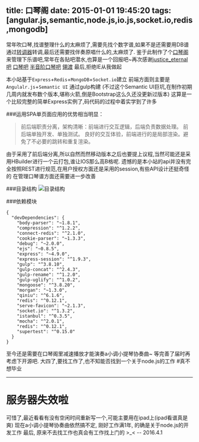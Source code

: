 title: 口琴阁
date: 2015-01-01 19:45:20
tags: [angular.js,semantic,node.js,io.js,socket.io,redis,mongodb]
---

常年吹口琴,找谱整理什么的太麻烦了,需要先找个数字谱,如果不是还需要用DB谱通过[转调器](https://github.com/daysv/DB-Parser)转调,最后还需要找伴奏原唱什么的,太麻烦了.
鉴于此制作了个[口琴阁](http://harmonica.codingapp.com/#/)来管理下乐谱吧,常年在各贴吧潜水,也算是一个回报吧~再次感谢[justice_eternal吧](http://tieba.baidu.com/f?kw=justice_eternal) [口琴吧](http://tieba.baidu.com/f?kw=%E5%8F%A3%E7%90%B4&frs=yqtb) [半音阶口琴吧](http://tieba.baidu.com/f?kw=%E5%8D%8A%E9%9F%B3%E9%98%B6%E5%8F%A3%E7%90%B4&frs=yqtb) [翎渡](http://blog.sina.com.cn/u/1240058374)
最后,拒绝IE从我做起

<!-- more -->

本小站基于`Express`+`Redis`+`MongoDB`+`Socket.io`建立
前端方面则主要是`Angulalr.js`+`Semantic UI` 通过gulp构建 (不过这个Semantic UI巨坑,在制作初期几周内就发布数个版本,堪称火箭,倒是Bootstrap这么久还没更新过版本)
这算是一个比较完整的简单Express实例了,码代码的过程中着实学到了许多

###运用SPA单页面应用的优势相当明显：
>   前后端职责分离，架构清晰：前端进行交互逻辑，后端负责数据处理。
>   前后端单独开发、单独测试。
>   良好的交互体验，前端进行的是局部渲染。避免了不必要的跳转和重复渲染。

由于采用了前后端分离,所以自然而然移动版本之后也要提上议程,当然可能还是采用HBuilder进行一个云打包,谁让IOS那么高B格呢.
遗憾的是本小站的api并没有完全按照REST进行规范,在用户授权方面还是采用的session,有些API设计还挺奇怪的
在管理口琴谱方面还需要进一步改善

###目录结构
![目录结构](http://daysv.qiniudn.com/o_19csp8h9bhes1sid11881osmgie9.jpg)

###依赖模块
```
{
  "devDependencies": {
    "body-parser": "~1.8.1",
    "compression": "^1.2.2",
    "connect-redis": "^2.1.0",
    "cookie-parser": "~1.3.3",
    "debug": "~2.0.0",
    "ejs": "~0.8.5",
    "express": "~4.9.0",
    "express-session": "^1.9.3",
    "gulp": "^3.8.10",
    "gulp-concat": "^2.4.3",
    "gulp-rename": "^1.2.0",
    "gulp-uglify": "^1.0.2",
    "mongoose": "^3.8.20",
    "morgan": "~1.3.0",
    "qiniu": "^6.1.6",
    "redis": "^0.12.1",
    "serve-favicon": "~2.1.3",
    "socket.io": "^1.3.2",
    "istanbul": "^0.3.5",
    "mocha": "^2.0.1",
    "redis": "^0.12.1",
    "supertest": "^0.15.0"
  }
}
```

至今还是需要在口琴阁里减速播放才能演奏a小调小提琴协奏曲~
等完善了届时再考虑下开源吧.
大四了,要找工作了,也不知能否找到一个关于node.js的工作
#真不想毕业

-----------------
# 服务器失效啦
可惜了,最近看看有没有空闲时间重新写一个,可能主要用在ipad上(ipad看谱真是爽)
现在a小调小提琴协奏曲依然搞不定, 刚好工作满1年, 的确是关于node.js的开发工作
最后, 原来不去找工作也真会有工作找上门的 >_<   -- 2016.4.1